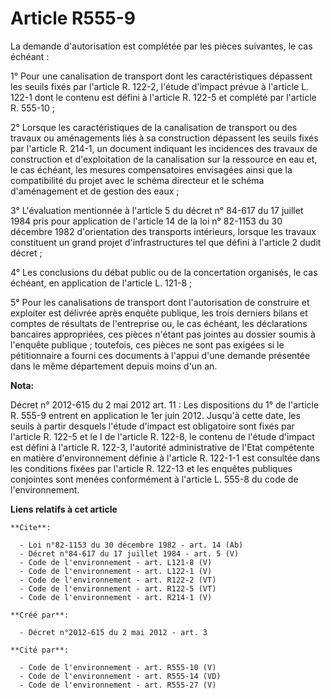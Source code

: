 # Article R555-9

La demande d'autorisation est complétée par les pièces suivantes, le cas échéant : 

1° Pour une canalisation de transport dont les caractéristiques dépassent les seuils fixés par l'article R. 122-2, l'étude
d'impact prévue à l'article L. 122-1 dont le contenu est défini à l'article R. 122-5 et complété par l'article R. 555-10 ; 

2° Lorsque les caractéristiques de la canalisation de transport ou des travaux ou aménagements liés à sa construction
dépassent les seuils fixés par l'article R. 214-1, un document indiquant les incidences des travaux de construction et
d'exploitation de la canalisation sur la ressource en eau et, le cas échéant, les mesures compensatoires envisagées ainsi que
la compatibilité du projet avec le schéma directeur et le schéma d'aménagement et de gestion des eaux ; 

3° L'évaluation mentionnée à l'article 5 du décret n° 84-617 du 17 juillet 1984 pris pour application de l'article 14 de la
loi n° 82-1153 du 30 décembre 1982 d'orientation des transports intérieurs, lorsque les travaux constituent un grand projet
d'infrastructures tel que défini à l'article 2 dudit décret ; 

4° Les conclusions du débat public ou de la concertation organisés, le cas échéant, en application de l'article L. 121-8 ; 

5° Pour les canalisations de transport dont l'autorisation de construire et exploiter est délivrée après enquête publique,
les trois derniers bilans et comptes de résultats de l'entreprise ou, le cas échéant, les déclarations bancaires appropriées,
ces pièces n'étant pas jointes au dossier soumis à l'enquête publique ; toutefois, ces pièces ne sont pas exigées si le
pétitionnaire a fourni ces documents à l'appui d'une demande présentée dans le même département depuis moins d'un an.

**Nota:**

Décret n° 2012-615 du 2 mai 2012 art. 11 : Les dispositions du 1° de l'article R. 555-9 entrent en application le 1er juin
2012.  Jusqu'à cette date, les seuils à partir desquels l'étude d'impact est  obligatoire sont fixés par l'article R. 122-5
et le I de l'article R.  122-8, le contenu de l'étude d'impact est défini à l'article R. 122-3,  l'autorité administrative de
l'Etat compétente en matière  d'environnement définie à l'article R. 122-1-1 est consultée dans les  conditions fixées par
l'article R. 122-13 et les enquêtes publiques  conjointes sont menées conformément à l'article L. 555-8 du code de
l'environnement.

**Liens relatifs à cet article**

	**Cite**:

	  - Loi n°82-1153 du 30 décembre 1982 - art. 14 (Ab)
	  - Décret n°84-617 du 17 juillet 1984 - art. 5 (V)
	  - Code de l'environnement - art. L121-8 (V)
	  - Code de l'environnement - art. L122-1 (V)
	  - Code de l'environnement - art. R122-2 (VT)
	  - Code de l'environnement - art. R122-5 (VT)
	  - Code de l'environnement - art. R214-1 (V)

	**Créé par**:

	  - Décret n°2012-615 du 2 mai 2012 - art. 3

	**Cité par**:

	  - Code de l'environnement - art. R555-10 (V)
	  - Code de l'environnement - art. R555-14 (VD)
	  - Code de l'environnement - art. R555-27 (V)

